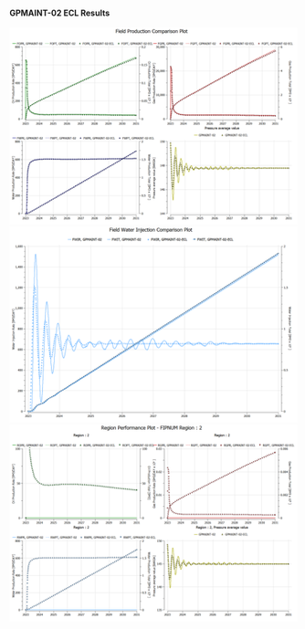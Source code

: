 #### GPMAINT-02 ECL Results

![](ECL/GPMAINT-02-Field_Production_Comparison_Plot.png)
![](ECL/GPMAINT-02-Field_Water_Injection_Comparison_Plot.png)
![](ECL/GPMAINT-02-Region_Performance_Plot_FIPNUM_Region_2.png)
